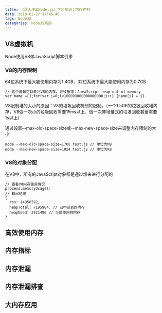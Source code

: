 ```yaml
---
title: 《深入浅出Node.js》学习笔记：内存控制
date: 2018-02-27 17:45:40
tags: NodeJS
categories: NodeJS系列
---
```


## V8虚拟机
Node使用V8做JavaScript脚本引擎

### V8的内存限制
64位系统下最大能使用内存为1.4GB，32位系统下最大能使用内存为0.7GB
```
// 这个语句可以耗尽V8的内存，导致报错：JavaScript heap out of memory
var name =[];for(var i=0;i<100000000000000000;i++) {name[i] = i} 
```
V8限制堆的大小的原因：V8的垃圾回收机制的限制。（一个1.5GB的垃圾回收堆内存，V8做一次小的垃圾回收需要15ms以上，做一次非增量式的垃圾回收甚至需要1s以上）

通过设置--max-old-space-size或--max-new-space-size来调整内存限制的大小
```
node --max-old-space-size=1700 test.js // 单位为MB
node --max-new-space-size=1024 test.js // 单位为KB
```

### V8的对象分配
在V8中，所有的JavaScript对象都是通过堆来进行分配的
```
// 查看V8内存使用情况
process.memoryUsage()
// 输出结果
{
  rss: 14958592,
  heapTotal: 7195904, // 已申请到的内存
  heapUsed: 2821496 // 当前使用的内存
}
```

## 高效使用内存
## 内存指标
## 内存泄漏
## 内存泄漏排查
## 大内存应用
